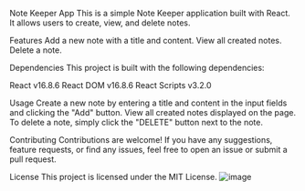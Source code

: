 Note Keeper App
This is a simple Note Keeper application built with React. It allows users to create, view, and delete notes.

Features
Add a new note with a title and content.
View all created notes.
Delete a note.


Dependencies
This project is built with the following dependencies:

React v16.8.6
React DOM v16.8.6
React Scripts v3.2.0

Usage
Create a new note by entering a title and content in the input fields and clicking the "Add" button.
View all created notes displayed on the page.
To delete a note, simply click the "DELETE" button next to the note.

Contributing
Contributions are welcome! If you have any suggestions, feature requests, or find any issues, feel free to open an issue or submit a pull request.

License
This project is licensed under the MIT License.
![image](https://github.com/ibrahimdrsn/Note-Keeper-App/assets/155435456/f57b2031-b6f3-459f-8286-68a44c4060e9)
